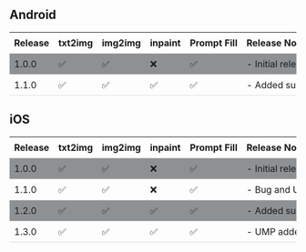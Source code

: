 <style>
   table tbody tr:nth-child(2n+1) {
      background-color: rgba(42, 47, 53, 0.52);
   }
   
   table {
      width: 100%;
      border-collapse: collapse;
   }

   th, td {
      padding: 8px;
      text-align: left;
      white-space: nowrap;
      border-bottom: 1px solid #ddd;
   }

   th {
      white-space: nowrap;
   }
</style>

## Android

<table>
   <thead>
      <tr>
         <th>Release</th>
         <th>txt2img</th>
         <th>img2img</th>
         <th>inpaint</th>
         <th>Prompt Fill</th>
         <th>Release Notes</th>
      </tr>
   </thead>
   <tbody>
      <tr>
         <td>1.0.0</td>
         <td>✅</td>
         <td>✅</td>
         <td>❌</td>
         <td>✅</td>
         <td>- Initial release.</td>
      </tr>
      <tr>
         <td>1.1.0</td>
         <td>✅</td>
         <td>✅</td>
         <td>✅</td>
         <td>✅</td>
         <td>- Added support for inpaint feature. Bug and UI fixes.</td>
      </tr>
   </tbody>
</table>

## iOS

<table>
   <thead>
      <tr>
         <th>Release</th>
         <th>txt2img</th>
         <th>img2img</th>
         <th>inpaint</th>
         <th>Prompt Fill</th>
         <th>Release Notes</th>
      </tr>
   </thead>
   <tbody>
      <tr>
         <td>1.0.0</td>
         <td>✅</td>
         <td>✅</td>
         <td>❌</td>
         <td>✅</td>
         <td>- Initial release.</td>
      </tr>
      <tr>
         <td>1.1.0</td>
         <td>✅</td>
         <td>✅</td>
         <td>❌</td>
         <td>✅</td>
         <td>- Bug and UI fixes.</td>
      </tr>
      <tr>
         <td>1.2.0</td>
         <td>✅</td>
         <td>✅</td>
         <td>✅</td>
         <td>✅</td>
         <td>- Added support for inpaint feature. Bug and UI fixes.</td>
      </tr>
      <tr>
         <td>1.3.0</td>
         <td>✅</td>
         <td>✅</td>
         <td>✅</td>
         <td>✅</td>
         <td>- UMP added, ad state fixes, and paint canvas fixes.</td>
      </tr>
   </tbody>
</table>
